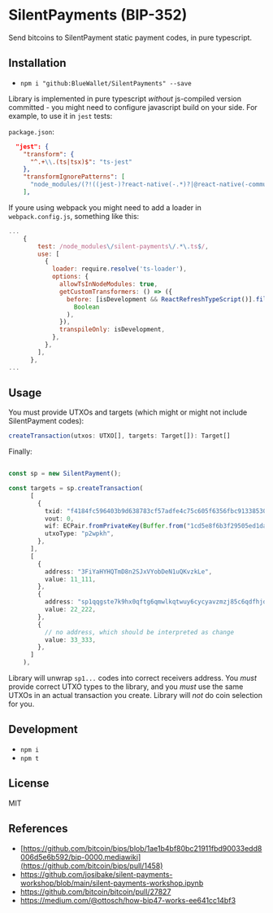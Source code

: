 # SilentPayments (BIP-352)

Send bitcoins to SilentPayment static payment codes, in pure typescript.

## Installation

- `npm i "github:BlueWallet/SilentPayments" --save`

Library is implemented in pure typescript _without_ js-compiled version committed - you might need to configure javascript build on your side.
For example, to use it in `jest` tests:

`package.json`:
```json
  "jest": {
    "transform": {
      "^.+\\.(ts|tsx)$": "ts-jest"
    },
    "transformIgnorePatterns": [
      "node_modules/(?!((jest-)?react-native(-.*)?|@react-native(-community)?)|silent-payments/)"
    ],
```
If youre using webpack you might need to add a loader in `webpack.config.js`, something like this:


```js
...
    {
        test: /node_modules\/silent-payments\/.*\.ts$/,
        use: [
          {
            loader: require.resolve('ts-loader'),
            options: {
              allowTsInNodeModules: true,
              getCustomTransformers: () => ({
                before: [isDevelopment && ReactRefreshTypeScript()].filter(
                  Boolean
                ),
              }),
              transpileOnly: isDevelopment,
            },
          },
        ],
      },
...
```

## Usage

You must provide UTXOs and targets (which might or might not include SilentPayment codes):

```typescript
createTransaction(utxos: UTXO[], targets: Target[]): Target[]
```

Finally:

```typescript

const sp = new SilentPayment();

const targets = sp.createTransaction(
      [
        {
          txid: "f4184fc596403b9d638783cf57adfe4c75c605f6356fbc91338530e9831e9e16",
          vout: 0,
          wif: ECPair.fromPrivateKey(Buffer.from("1cd5e8f6b3f29505ed1da7a5806291ebab6491c6a172467e44debe255428a192", "hex")).toWIF(),
          utxoType: "p2wpkh",
        },
      ],
      [
        {
          address: "3FiYaHYHQTmD8n2SJxVYobDeN1uQKvzkLe",
          value: 11_111,
        },
        {
          address: "sp1qqgste7k9hx0qftg6qmwlkqtwuy6cycyavzmzj85c6qdfhjdpdjtdgqjuexzk6murw56suy3e0rd2cgqvycxttddwsvgxe2usfpxumr70xc9pkqwv",
          value: 22_222,
        },
        {
          // no address, which should be interpreted as change
          value: 33_333,
        },
      ]
    ),
```

Library will unwrap `sp1...` codes into correct receivers address. You _must_ provide correct UTXO types to the library, and you _must_ use the same UTXOs
in an actual transaction you create. Library will _not_ do coin selection for you.



## Development

- `npm i`
- `npm t`

## License

MIT

## References

- [https://github.com/bitcoin/bips/blob/1ae1b4bf80bc21911fbd90033edd8006d5e6b592/bip-0000.mediawiki](https://github.com/bitcoin/bips/pull/1458)
- https://github.com/josibake/silent-payments-workshop/blob/main/silent-payments-workshop.ipynb
- https://github.com/bitcoin/bitcoin/pull/27827
- https://medium.com/@ottosch/how-bip47-works-ee641cc14bf3
